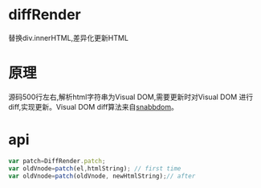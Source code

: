 # diffRender
替换div.innerHTML,差异化更新HTML 

# 原理
源码500行左右,解析html字符串为Visual DOM,需要更新时对Visual DOM 进行diff,实现更新。Visual DOM diff算法来自[snabbdom](https://github.com/snabbdom/snabbdom)。

# api

```js
var patch=DiffRender.patch;
var oldVnode=patch(el,htmlString); // first time
var oldVnode=patch(oldVnode, newHtmlString);// after
```




